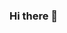 ### Hi there 👋

<!--
**caileedudman/caileedudman** is a ✨ _special_ ✨ repository because its `README.md` (this file) appears on your GitHub profile.

Here are some ideas to get you started:

- 🔭 I’m currently working on becoming a software developer!
- 🌱 I’m currently learning how to code in JavaScript
- 👯 I’m looking to collaborate on new coding projects
- 🤔 I’m looking for help with how to work with loops and arrays in JavaScript
- 💬 Ask me about my travels!
- 📫 How to reach me: caileedudman@icloud.com OR (480)527-9411
- 😄 Pronouns: she/her
- ⚡ Fun fact: my worst fear is the Geico Gecko
-->
